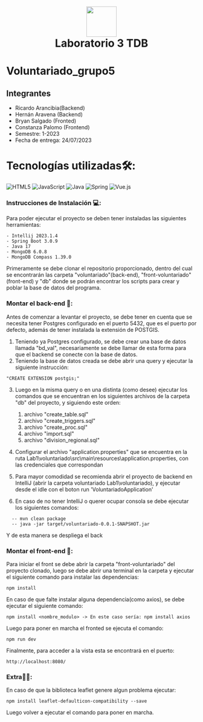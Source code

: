 <div align="center">
      <h1> <img src="https://th.bing.com/th/id/R.70c11b59c144e8d8af1a292274043105?rik=qsIhI%2f3hvZdFJQ&pid=ImgRaw&r=0" width="80px"><br/>Laboratorio 3 TDB </h1>
     </div>

# Voluntariado_grupo5

## Integrantes
- Ricardo Arancibia(Backend)
- Hernán Aravena (Backend)
- Bryan Salgado (Fronted)
- Constanza Palomo (Frontend)
- Semestre: 1-2023
- Fecha de entrega: 24/07/2023




# Tecnologías utilizadas🛠:
 ![HTML5](https://img.shields.io/badge/html5-%23E34F26.svg?style=for-the-badge&logo=html5&logoColor=white) ![JavaScript](https://img.shields.io/badge/javascript-%23323330.svg?style=for-the-badge&logo=javascript&logoColor=%23F7DF1E) ![Java](https://img.shields.io/badge/java-%23ED8B00.svg?style=for-the-badge&logo=java&logoColor=white) ![Spring](https://img.shields.io/badge/spring-%236DB33F.svg?style=for-the-badge&logo=spring&logoColor=white) ![Vue.js](https://img.shields.io/badge/vuejs-%2335495e.svg?style=for-the-badge&logo=vuedotjs&logoColor=%234FC08D)
   

### Instrucciones de Instalación 💻:
Para poder ejecutar el proyecto se deben tener instaladas las siguientes herramientas:

    - Intellij 2023.1.4
    - Spring Boot 3.0.9 
    - Java 17
    - MongoDB 6.0.8
    - MongoDB Compass 1.39.0
    
Primeramente se debe clonar el repositorio proporcionado, dentro del cual se encontrarán las carpeta "voluntariado"(back-end), "front-voluntariado"(front-end) y "db" donde se podrán encontrar los scripts para crear y poblar la base de datos del programa.

### Montar el back-end 🚀:

Antes de comenzar a levantar el proyecto, se debe tener en cuenta que se necesita tener Postgres configurado en el puerto 5432,
que es el puerto por defecto, además de tener instalada la extensión de POSTGIS.
1. Teniendo ya Postgres configurado, se debe crear una base de datos llamada "bd_val", necesariamente se debe llamar de esta forma para que el backend se conecte con la base de datos.
2. Teniendo la base de datos creada se debe abrir una query y ejecutar la siguiente instrucción: 
```
"CREATE EXTENSION postgis;"
```
3. Luego en la misma query o en una distinta (como desee) ejecutar los comandos que se encuentran en los siguientes archivos de la carpeta "db" del proyecto, y siguiendo este orden:
    1. archivo "create_table.sql"
    2. archivo "create_triggers.sql"
    3. archivo "create_proc.sql"
    4. archivo "import.sql"
    5. archivo "division_regional.sql"

4. Configurar el archivo "application.properties" que se encuentra en la ruta Lab1\voluntariado\src\main\resources\application.properties, con las credenciales que correspondan
5. Para mayor comodidad se recomienda abrir el proyecto de backend en IntelliJ (abrir la carpeta voluntariado Lab1\voluntariado), y ejecutar desde el idle con el boton run 'VoluntariadoApplication'
6. En caso de no tener IntelliJ o querer ocupar consola se debe ejecutar los siguientes comandos:
```
  -- mvn clean package
  -- java -jar target/voluntariado-0.0.1-SNAPSHOT.jar
```
Y de esta manera se despliega el back
### Montar el front-end 🚀:

Para iniciar el front se debe abrir la carpeta "front-voluntariado" del proyecto clonado, luego se debe abrir una terminal en la carpeta y ejecutar el siguiente comando para instalar las dependencias:
```
npm install
```
En caso de que falte instalar alguna dependencia(como axios), se debe ejecutar el siguiente comando:
```
npm install <nombre_modulo> -> En este caso sería: npm install axios
```
Luego para poner en marcha el fronted se ejecuta el comando:
```
npm run dev
```
Finalmente, para acceder a la vista esta se encontrará en el puerto:
```
http://localhost:8080/
```

### Extra📌📌:
En caso de que la biblioteca leaflet genere algun problema ejecutar:
```
npm install leaflet-defaulticon-compatibility --save
```
Luego volver a ejecutar el comando para poner en marcha.
